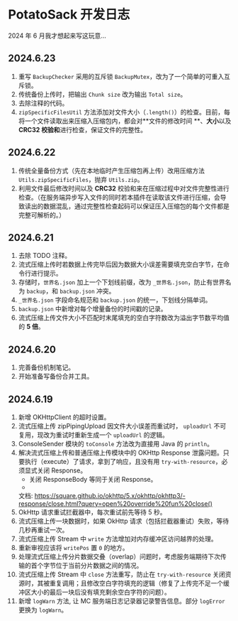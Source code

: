 # PotatoSack 开发日志

2024 年 6 月我才想起来写这玩意...

## 2024.6.23

1. 重写 `BackupChecker` 采用的互斥锁 `BackupMutex`，改为了一个简单的可重入互斥锁。
2. 传统备份上传时，把输出 `Chunk size` 改为输出 `Total size`。
3. 去除注释的代码。
4. `zipSpecificFilesUtil` 方法添加对文件大小（`.length()`）的检查。目前，每将一个文件读取出来压缩入压缩包内，都会对**文件的修改时间
   **、**大小**以及 **CRC32 校验和**进行检查，保证文件的完整性。

## 2024.6.22

1. 传统全量备份方式（先在本地临时产生压缩包再上传）改用压缩方法 `Utils.zipSpecificFiles`，抛弃 `Utils.zip`。
2. 利用文件最后修改时间以及 **CRC32**
   校验和来在压缩过程中对文件完整性进行检查。（在服务端异步写入文件的同时若本插件在读取该文件进行压缩，会导致读出的数据混乱，通过完整性检查起码可以保证压入压缩包的每个文件都是完整可解析的。）

## 2024.6.21

1. 去除 TODO 注释。
2. 流式压缩上传时若数据上传完毕后因为数据大小误差需要填充空白字节，在命令行进行提示。
3. 存储时，`世界名.json` 加上一个下划线前缀，改为 `_世界名.json`，防止有世界名为 `backup`，和 `backup.json` 冲突。
4. `_世界名.json` 字段命名规范和 `backup.json` 的统一，下划线分隔单词。
5. `backup.json` 中新增对每个增量备份的时间戳的记录。
6. 流式压缩上传文件大小不匹配时末尾填充的空白字符数改为溢出字节数平均值的 **5 倍**。

## 2024.6.20

1. 完善备份机制笔记。
2. 开始准备写备份合并工具。

## 2024.6.19

1. 新增 OKHttpClient 的超时设置。
2. 流式压缩上传 zipPipingUpload 因文件大小误差而重试时， `uploadUrl` 不可复用，现改为重试时重新生成一个 `uploadUrl` 的逻辑。
3. ConsoleSender 模块的 `toConsole` 方法改为直接用 Java 的 `println`。
4. 解决流式压缩上传和普通压缩上传模块中的 OKHttp Response
   泄露问题。只要执行（execute）了请求，拿到了响应，且没有用 `try-with-resource`，必须显式关闭 Response。
    - 关闭 ResponseBody 等同于关闭 Response。
    -
   文档: https://square.github.io/okhttp/5.x/okhttp/okhttp3/-response/close.html?query=open%20override%20fun%20close()
5. OkHttp 请求重试拦截器中，每次重试前先等待 5 秒。
6. 流式压缩上传一块数据时，如果 OkHttp 请求（包括拦截器重试）失败，等待几秒再重试一次。
7. 流式压缩上传 Stream 中 `write` 方法增加对内存缓冲区访问越界的处理。
8. 重新审视应该将 `writePos` 置 `0` 的地方。
9. 处理流式压缩上传分片数据交叠（overlap）问题时，考虑服务端期待下次传输的首个字节位于当前分片数据之间的情况。
10. 流式压缩上传 Stream 中 `close` 方法重写，防止在 `try-with-resource`
    关闭资源时，其被重复调用；且修改空白字符填充的逻辑（修复了上传完不足一个缓冲区大小的最后一块后没有填充剩余空白字符的问题）。
11. 新增 `logWarn` 方法, 让 MC 服务端日志记录器记录警告信息。部分 `logError` 更换为 `logWarn`。  
